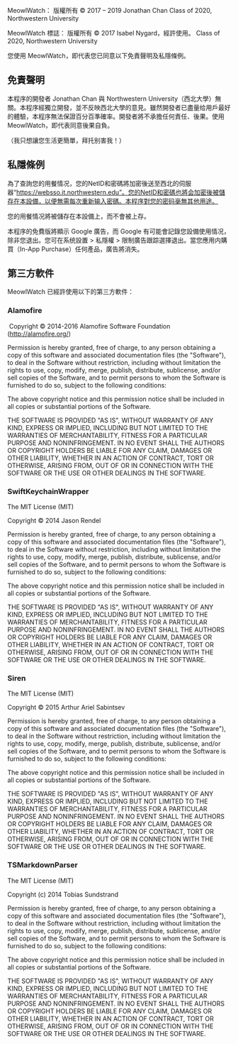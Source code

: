 MeowlWatch：
版權所有 © 2017 – 2019 Jonathan Chan
Class of 2020, Northwestern University

MeowlWatch 標誌：
版權所有 © 2017 Isabel Nygard，經許使用。
Class of 2020, Northwestern University

您使用 MeowlWatch，即代表您已同意以下免責聲明及私隱條例。

## 免責聲明

本程序的開發者 Jonathan Chan 與 Northwestern University（西北大學）無關。本程序經獨立開發，並不反映西北大學的意見。雖然開發者已盡量给用戶最好的體驗，本程序無法保證百分百準確率。開發者將不承擔任何責任、後果。使用 MeowlWatch，即代表同意後果自負。

（我只想讓您生活更簡單，拜托别害我！）

## 私隱條例

為了查詢您的用餐情况，您的NetID和密碼將加密後送至西北的伺服器“https://websso.it.northwestern.edu”。您的NetID和密碼也將会加密後被儲存在本設備，以便無需每次重新输入密碼。本程序對您的密码毫無其他用途。

您的用餐情况將被儲存在本設備上，而不會被上存。

本程序的免費版將顯示 Google 廣告，而 Google 有可能會記錄您設備使用情况，除非您退出。您可在系统設置 > 私隱權 > 限制廣告跟踪選擇退出。當您應用内購買（In-App Purchase）任何產品，廣告將消失。

## 第三方軟件

MeowlWatch 已經許使用以下的第三方軟件：

### Alamofire
 Copyright © 2014-2016 Alamofire Software Foundation (http://alamofire.org/)

Permission is hereby granted, free of charge, to any person obtaining a copy of this software and associated documentation files (the "Software"), to deal in the Software without restriction, including without limitation the rights to use, copy, modify, merge, publish, distribute, sublicense, and/or sell copies of the Software, and to permit persons to whom the Software is furnished to do so, subject to the following conditions:

The above copyright notice and this permission notice shall be included in all copies or substantial portions of the Software.

THE SOFTWARE IS PROVIDED "AS IS", WITHOUT WARRANTY OF ANY KIND, EXPRESS OR IMPLIED, INCLUDING BUT NOT LIMITED TO THE WARRANTIES OF MERCHANTABILITY, FITNESS FOR A PARTICULAR PURPOSE AND NONINFRINGEMENT. IN NO EVENT SHALL THE AUTHORS OR COPYRIGHT HOLDERS BE LIABLE FOR ANY CLAIM, DAMAGES OR OTHER LIABILITY, WHETHER IN AN ACTION OF CONTRACT, TORT OR OTHERWISE, ARISING FROM, OUT OF OR IN CONNECTION WITH THE SOFTWARE OR THE USE OR OTHER DEALINGS IN THE SOFTWARE.

### SwiftKeychainWrapper

The MIT License (MIT)

Copyright © 2014 Jason Rendel

Permission is hereby granted, free of charge, to any person obtaining a copy of this software and associated documentation files (the "Software"), to deal in the Software without restriction, including without limitation the rights to use, copy, modify, merge, publish, distribute, sublicense, and/or sell copies of the Software, and to permit persons to whom the Software is furnished to do so, subject to the following conditions:

The above copyright notice and this permission notice shall be included in all copies or substantial portions of the Software.

THE SOFTWARE IS PROVIDED "AS IS", WITHOUT WARRANTY OF ANY KIND, EXPRESS OR IMPLIED, INCLUDING BUT NOT LIMITED TO THE WARRANTIES OF MERCHANTABILITY, FITNESS FOR A PARTICULAR PURPOSE AND NONINFRINGEMENT. IN NO EVENT SHALL THE AUTHORS OR COPYRIGHT HOLDERS BE LIABLE FOR ANY CLAIM, DAMAGES OR OTHER LIABILITY, WHETHER IN AN ACTION OF CONTRACT, TORT OR OTHERWISE, ARISING FROM, OUT OF OR IN CONNECTION WITH THE SOFTWARE OR THE USE OR OTHER DEALINGS IN THE SOFTWARE.

### Siren

The MIT License (MIT)

Copyright © 2015 Arthur Ariel Sabintsev

Permission is hereby granted, free of charge, to any person obtaining a copy of this software and associated documentation files (the "Software"), to deal in the Software without restriction, including without limitation the rights to use, copy, modify, merge, publish, distribute, sublicense, and/or sell copies of the Software, and to permit persons to whom the Software is furnished to do so, subject to the following conditions:

The above copyright notice and this permission notice shall be included in all copies or substantial portions of the Software.

THE SOFTWARE IS PROVIDED "AS IS", WITHOUT WARRANTY OF ANY KIND, EXPRESS OR IMPLIED, INCLUDING BUT NOT LIMITED TO THE WARRANTIES OF MERCHANTABILITY, FITNESS FOR A PARTICULAR PURPOSE AND NONINFRINGEMENT. IN NO EVENT SHALL THE AUTHORS OR COPYRIGHT HOLDERS BE LIABLE FOR ANY CLAIM, DAMAGES OR OTHER LIABILITY, WHETHER IN AN ACTION OF CONTRACT, TORT OR OTHERWISE, ARISING FROM, OUT OF OR IN CONNECTION WITH THE SOFTWARE OR THE USE OR OTHER DEALINGS IN THE SOFTWARE.

### TSMarkdownParser

The MIT License (MIT)

Copyright (c) 2014 Tobias Sundstrand

Permission is hereby granted, free of charge, to any person obtaining a copy of this software and associated documentation files (the "Software"), to deal in the Software without restriction, including without limitation the rights to use, copy, modify, merge, publish, distribute, sublicense, and/or sell copies of the Software, and to permit persons to whom the Software is furnished to do so, subject to the following conditions:

The above copyright notice and this permission notice shall be included in all copies or substantial portions of the Software.

THE SOFTWARE IS PROVIDED "AS IS", WITHOUT WARRANTY OF ANY KIND, EXPRESS OR IMPLIED, INCLUDING BUT NOT LIMITED TO THE WARRANTIES OF MERCHANTABILITY, FITNESS FOR A PARTICULAR PURPOSE AND NONINFRINGEMENT. IN NO EVENT SHALL THE AUTHORS OR COPYRIGHT HOLDERS BE LIABLE FOR ANY CLAIM, DAMAGES OR OTHER LIABILITY, WHETHER IN AN ACTION OF CONTRACT, TORT OR OTHERWISE, ARISING FROM, OUT OF OR IN CONNECTION WITH THE SOFTWARE OR THE USE OR OTHER DEALINGS IN THE SOFTWARE.
